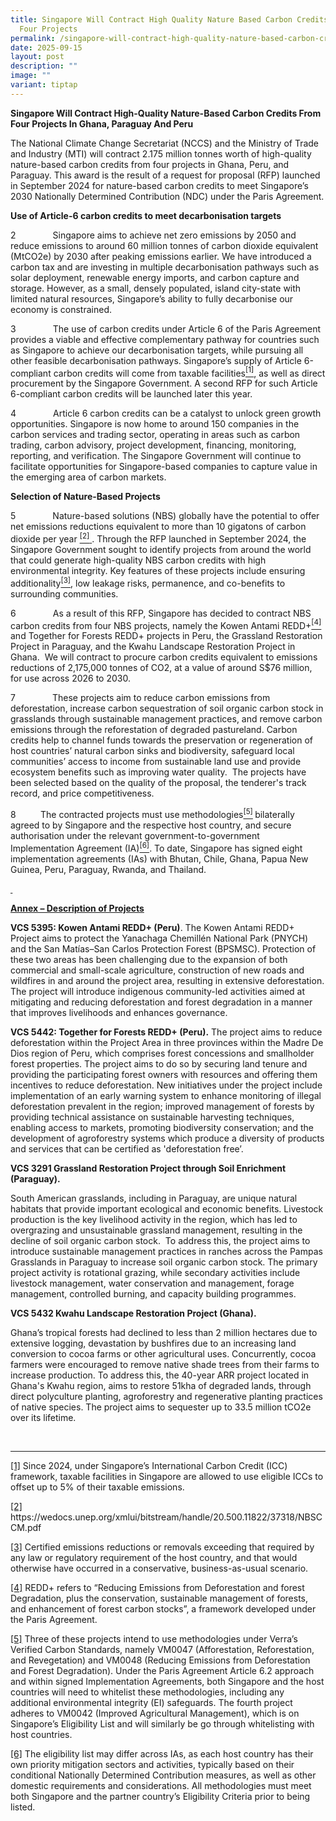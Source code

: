 ```yaml
---
title: Singapore Will Contract High Quality Nature Based Carbon Credits From
  Four Projects
permalink: /singapore-will-contract-high-quality-nature-based-carbon-credits-from-four-projects/
date: 2025-09-15
layout: post
description: ""
image: ""
variant: tiptap
---
```

<p><strong>Singapore Will Contract High-Quality Nature-Based Carbon Credits From Four Projects In Ghana, Paraguay And Peru</strong>
</p>
<p></p>
<p>The National Climate Change Secretariat (NCCS) and the Ministry of Trade
and Industry (MTI) will contract 2.175 million tonnes worth of high-quality
nature-based carbon credits from four projects in Ghana, Peru, and Paraguay.
This award is the result of a request for proposal (RFP) launched in September
2024 for nature-based carbon credits to meet Singapore’s 2030 Nationally
Determined Contribution (NDC) under the Paris Agreement.</p>
<p></p>
<p><strong>Use of Article-6 carbon credits to meet decarbonisation targets</strong>&nbsp;</p>
<p>2&nbsp;&nbsp;&nbsp;&nbsp;&nbsp;&nbsp;&nbsp;&nbsp;&nbsp;&nbsp;&nbsp;&nbsp;&nbsp;&nbsp;
Singapore aims to achieve net zero emissions by 2050 and reduce emissions
to around 60 million tonnes of carbon dioxide equivalent (MtCO2e) by 2030
after peaking emissions earlier. We have introduced a carbon tax and are
investing in multiple decarbonisation pathways such as solar deployment,
renewable energy imports, and carbon capture and storage. However, as a
small, densely populated, island city-state with limited natural resources,
Singapore’s ability to fully decarbonise our economy is constrained.</p>
<p></p>
<p>3&nbsp;&nbsp;&nbsp;&nbsp;&nbsp;&nbsp;&nbsp;&nbsp;&nbsp;&nbsp;&nbsp;&nbsp;&nbsp;&nbsp;
The use of carbon credits under Article 6 of the Paris Agreement provides
a viable and effective complementary pathway for countries such as Singapore
to achieve our decarbonisation targets, while pursuing all other feasible
decarbonisation pathways. Singapore’s supply of Article 6-compliant carbon
credits will come from taxable facilities<a href="#_ftn1" rel="noopener noreferrer nofollow" target="_blank"><sup>[1]</sup></a>, as well as direct procurement by the
Singapore Government. A second RFP for such Article 6-compliant carbon
credits will be launched later this year. &nbsp;</p>
<p></p>
<p>4&nbsp;&nbsp;&nbsp;&nbsp;&nbsp;&nbsp;&nbsp;&nbsp;&nbsp;&nbsp;&nbsp;&nbsp;&nbsp;&nbsp;
Article 6 carbon credits can be a catalyst to unlock green growth opportunities.
Singapore is now home to around 150 companies in the carbon services and
trading sector, operating in areas such as carbon trading, carbon advisory,
project development, financing, monitoring, reporting, and verification.
The Singapore Government will continue to facilitate opportunities for
Singapore-based companies to capture value in the emerging area of carbon
markets.&nbsp;</p>
<p><strong>Selection of Nature-Based Projects</strong>
</p>
<p></p>
<p>5&nbsp;&nbsp;&nbsp;&nbsp;&nbsp;&nbsp;&nbsp;&nbsp;&nbsp;&nbsp;&nbsp;&nbsp;&nbsp;&nbsp;
Nature-based solutions (NBS) globally have the potential to offer net emissions
reductions equivalent to more than 10 gigatons of carbon dioxide per year
<a href="#_ftn2" rel="noopener noreferrer nofollow" target="_blank"><sup>[2]</sup>
</a>. Through the RFP launched in September 2024, the Singapore Government
sought to identify projects from around the world that could generate high-quality
NBS carbon credits with high environmental integrity. Key features of these
projects include ensuring additionality<a href="#_ftn3" rel="noopener noreferrer nofollow" target="_blank"><sup>[3]</sup></a>, low leakage risks, permanence, and co-benefits
to surrounding communities.</p>
<p>6&nbsp;&nbsp;&nbsp;&nbsp;&nbsp;&nbsp;&nbsp;&nbsp;&nbsp;&nbsp;&nbsp;&nbsp;&nbsp;&nbsp;
As a result of this RFP, Singapore has decided to contract NBS carbon credits
from four NBS projects, namely the Kowen Antami REDD+<a href="#_ftn4" rel="noopener noreferrer nofollow" target="_blank"><sup>[4]</sup></a> and
Together for Forests REDD+ projects in Peru, the Grassland Restoration
Project in Paraguay, and the Kwahu Landscape Restoration Project in Ghana.
&nbsp;We will contract to procure carbon credits equivalent to emissions
reductions of 2,175,000 tonnes of CO2, at a value of around S$76 million,
for use across 2026 to 2030.</p>
<p></p>
<p>7&nbsp;&nbsp;&nbsp;&nbsp;&nbsp;&nbsp;&nbsp;&nbsp;&nbsp;&nbsp;&nbsp;&nbsp;&nbsp;&nbsp;
These projects aim to reduce carbon emissions from deforestation, increase
carbon sequestration of soil organic carbon stock in grasslands through
sustainable management practices, and remove carbon emissions through the
reforestation of degraded pastureland. Carbon credits help to channel funds
towards the preservation or regeneration of host countries’ natural carbon
sinks and biodiversity, safeguard local communities’ access to income from
sustainable land use and provide ecosystem benefits such as improving water
quality. &nbsp;The projects have been selected based on the quality of
the proposal, the tenderer's track record, and price competitiveness.</p>
<p></p>
<p>8&nbsp;&nbsp;&nbsp;&nbsp;&nbsp;&nbsp;&nbsp;&nbsp;&nbsp; The contracted
projects must use methodologies<a href="#_ftn5" rel="noopener noreferrer nofollow" target="_blank"><sup>[5]</sup></a><sup> </sup>bilaterally agreed to by Singapore
and the respective host country, and secure authorisation under the relevant
government-to-government Implementation Agreement (IA)<a href="#_ftn6" rel="noopener noreferrer nofollow" target="_blank"><sup>[6]</sup></a>. To
date, Singapore has signed eight implementation agreements (IAs) with Bhutan,
Chile, Ghana, Papua New Guinea, Peru, Paraguay, Rwanda, and Thailand.</p>
<p><strong><u>&nbsp;</u></strong>
</p>
<p><strong><u>Annex – Description of Projects</u></strong>
</p>
<p><strong>VCS 5395: Kowen Antami REDD+ (Peru)</strong>. The Kowen Antami
REDD+ Project aims to protect the Yanachaga Chemillén National Park (PNYCH)
and the San Matías–San Carlos Protection Forest (BPSMSC). Protection of
these two areas has been challenging due to the expansion of both commercial
and small-scale agriculture, construction of new roads and wildfires in
and around the project area, resulting in extensive deforestation. The
project will introduce indigenous community-led activities aimed at mitigating
and reducing deforestation and forest degradation in a manner that improves
livelihoods and enhances governance.</p>
<p></p>
<p><strong>VCS 5442: Together for Forests REDD+ (Peru).</strong> The project
aims to reduce deforestation within the Project Area in three provinces
within the Madre De Dios region of Peru, which comprises forest concessions
and smallholder forest properties. The project aims to do so by securing
land tenure and providing the participating forest owners with resources
and offering them incentives to reduce deforestation. New initiatives under
the project include implementation of an early warning system to enhance
monitoring of illegal deforestation prevalent in the region; improved management
of forests by providing technical assistance on sustainable harvesting
techniques, enabling access to markets, promoting biodiversity conservation;
and the development of agroforestry systems which produce a diversity of
products and services that can be certified as 'deforestation free’.&nbsp;</p>
<p><strong>VCS 3291 Grassland Restoration Project through Soil Enrichment (Paraguay).</strong>
</p>
<p>South American grasslands, including in Paraguay, are unique natural habitats
that provide important ecological and economic benefits. Livestock production
is the key livelihood activity in the region, which has led to overgrazing
and unsustainable grassland management, resulting in the decline of soil
organic carbon stock.&nbsp; To address this, the project aims to introduce
sustainable management practices in ranches across the Pampas Grasslands
in Paraguay to increase soil organic carbon stock.&nbsp;The primary project&nbsp;activity
is rotational grazing, while secondary activities include livestock management,
water conservation and management, forage management, controlled burning,
and capacity building programmes.&nbsp;</p>
<p></p>
<p><strong>VCS 5432 Kwahu Landscape Restoration Project (Ghana).</strong>
</p>
<p>Ghana’s tropical forests had declined to less than 2 million hectares
due to extensive logging, devastation by bushfires due to an increasing
land conversion to cocoa farms or other agricultural uses. Concurrently,
cocoa farmers were encouraged to remove native shade trees from their farms
to increase production. To address this, the 40-year ARR project located
in Ghana's Kwahu region, aims to restore 51kha of degraded lands, through
direct polyculture planting, agroforestry and regenerative planting practices
of native species. The project aims to sequester up to 33.5 million tCO2e
over its lifetime. &nbsp;&nbsp;&nbsp;</p>
<p>
<br>
</p>
<hr>
<p><a href="#_ftnref1" rel="noopener noreferrer nofollow" target="_blank">[1]</a> Since
2024, under Singapore’s International Carbon Credit (ICC) framework, taxable
facilities in Singapore are allowed to use eligible ICCs to offset up to
5% of their taxable emissions.</p>
<p><a href="#_ftnref2" rel="noopener noreferrer nofollow" target="_blank">[2]</a> 
<a rel="noopener noreferrer nofollow" target="_blank">https://wedocs.unep.org/xmlui/bitstream/handle/20.500.11822/37318/NBSCCM.pdf</a>
</p>
<p><a href="#_ftnref3" rel="noopener noreferrer nofollow" target="_blank">[3]</a> Certified
emissions reductions or removals exceeding that required by any law or
regulatory requirement of the host country, and that would otherwise have
occurred in a conservative, business-as-usual scenario.</p>
<p><a href="#_ftnref4" rel="noopener noreferrer nofollow" target="_blank">[4]</a> REDD+
refers to “Reducing Emissions from Deforestation and forest Degradation,
plus the conservation, sustainable management of forests, and enhancement
of forest carbon stocks”,&nbsp;a framework developed under the Paris Agreement.&nbsp;</p>
<p><a href="#_ftnref5" rel="noopener noreferrer nofollow" target="_blank">[5]</a> Three
of these projects intend to use methodologies under Verra’s Verified Carbon
Standards, namely VM0047 (Afforestation, Reforestation, and Revegetation)
and VM0048 (Reducing Emissions from Deforestation and Forest Degradation).
Under the Paris Agreement Article 6.2 approach and within signed Implementation
Agreements, both Singapore and the host countries will need to whitelist
these methodologies, including any additional environmental integrity (EI)
safeguards. The fourth project adheres to VM0042 (Improved Agricultural
Management), which is on Singapore’s Eligibility List and will similarly
be go through whitelisting with host countries.</p>
<p></p>
<p><a href="#_ftnref6" rel="noopener noreferrer nofollow" target="_blank">[6]</a> The
eligibility list may differ across IAs, as each host country has their
own priority mitigation sectors and activities, typically based on their
conditional Nationally Determined Contribution measures, as well as other
domestic requirements and considerations. All methodologies must meet both
Singapore and the partner country’s Eligibility Criteria prior to being
listed.</p>